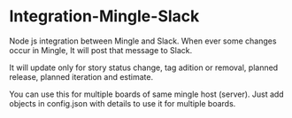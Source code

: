 # Integration-Mingle-Slack
Node js integration between Mingle and Slack. When ever some changes occur in Mingle, It will post that message to Slack.


It will update only for story status change, tag adition or removal, planned release, planned iteration and estimate.


You can use this for multiple boards of same mingle host (server). Just add objects in config.json with details to use it for multiple boards.



